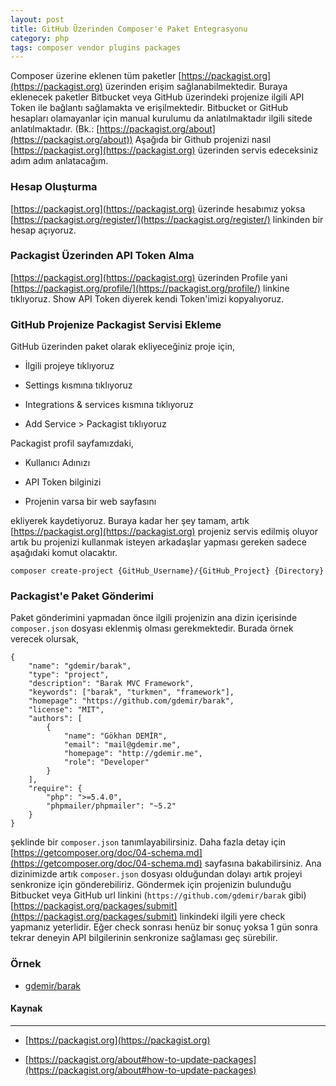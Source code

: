 ```yaml
---
layout: post
title: GitHub Üzerinden Composer'e Paket Entegrasyonu
category: php
tags: composer vendor plugins packages
---
```


Composer üzerine eklenen tüm paketler [https://packagist.org](https://packagist.org) üzerinden erişim sağlanabilmektedir. Buraya eklenecek paketler Bitbucket veya GitHub üzerindeki projenize ilgili API Token ile bağlantı sağlamakta ve erişilmektedir. Bitbucket or GitHub hesapları olamayanlar için manual kurulumu da anlatılmaktadır ilgili sitede anlatılmaktadır. (Bk.: [https://packagist.org/about](https://packagist.org/about))
Aşağıda bir Github projenizi nasıl [https://packagist.org](https://packagist.org) üzerinden servis edeceksiniz adım adım anlatacağım.

### Hesap Oluşturma

[https://packagist.org](https://packagist.org) üzerinde hesabımız yoksa [https://packagist.org/register/](https://packagist.org/register/) linkinden bir hesap açıyoruz.

### Packagist Üzerinden API Token Alma

[https://packagist.org](https://packagist.org) üzerinden Profile yani [https://packagist.org/profile/](https://packagist.org/profile/) linkine tıklıyoruz. Show API Token diyerek kendi Token'imizi kopyalıyoruz.

### GitHub Projenize Packagist Servisi Ekleme

GitHub üzerinden paket olarak ekliyeceğiniz proje için,

- İlgili projeye tıklıyoruz

- Settings kısmına tıklıyoruz

- Integrations & services kısmına tıklıyoruz

- Add Service > Packagist tıklıyoruz

Packagist profil sayfamızdaki,

- Kullanıcı Adınızı

- API Token bilginizi

- Projenin varsa bir web sayfasını

ekliyerek kaydetiyoruz. Buraya kadar her şey tamam, artık [https://packagist.org](https://packagist.org) projeniz servis edilmiş oluyor artık bu projenizi kullanmak isteyen arkadaşlar yapması gereken sadece aşağıdaki komut olacaktır.

    composer create-project {GitHub_Username}/{GitHub_Project} {Directory}

### Packagist'e Paket Gönderimi

Paket gönderimini yapmadan önce ilgili projenizin ana dizin içerisinde `composer.json` dosyası eklenmiş olması gerekmektedir. Burada örnek verecek olursak,

    {
        "name": "gdemir/barak",
        "type": "project",
        "description": "Barak MVC Framework",
        "keywords": ["barak", "turkmen", "framework"],
        "homepage": "https://github.com/gdemir/barak",
        "license": "MIT",
        "authors": [
            {
                "name": "Gökhan DEMİR",
                "email": "mail@gdemir.me",
                "homepage": "http://gdemir.me",
                "role": "Developer"
            }
        ],
        "require": {
            "php": ">=5.4.0",
            "phpmailer/phpmailer": "~5.2"
        }
    }

şeklinde bir `composer.json` tanımlayabilirsiniz. Daha fazla detay için [https://getcomposer.org/doc/04-schema.md](https://getcomposer.org/doc/04-schema.md) sayfasına bakabilirsiniz. Ana dizinimizde artık `composer.json` dosyası olduğundan dolayı artık projeyi senkronize için gönderebiliriz. Göndermek için projenizin bulunduğu Bitbucket veya GitHub url linkini (`https://github.com/gdemir/barak` gibi) [https://packagist.org/packages/submit](https://packagist.org/packages/submit) linkindeki ilgili yere check yapmanız yeterlidir. Eğer check sonrası henüz bir sonuç yoksa 1 gün sonra tekrar deneyin API bilgilerinin senkronize sağlaması geç sürebilir. 

### Örnek 

- [gdemir/barak](https://packagist.org/packages/gdemir/barak)

#### Kaynak
---

- [https://packagist.org](https://packagist.org)

- [https://packagist.org/about#how-to-update-packages](https://packagist.org/about#how-to-update-packages)
